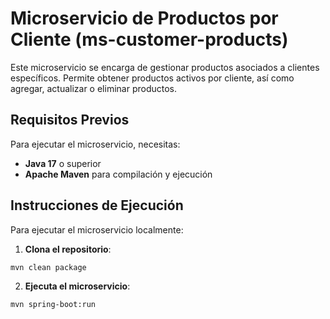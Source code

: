 # Microservicio de Productos por Cliente (ms-customer-products)

Este microservicio se encarga de gestionar productos asociados a clientes específicos. Permite obtener productos activos por cliente, así como agregar, actualizar o eliminar productos.

## Requisitos Previos
Para ejecutar el microservicio, necesitas:
- **Java 17** o superior
- **Apache Maven** para compilación y ejecución


## Instrucciones de Ejecución
Para ejecutar el microservicio localmente:
1. **Clona el repositorio**:
```
mvn clean package
```

2. **Ejecuta el microservicio**:
```
mvn spring-boot:run
```
